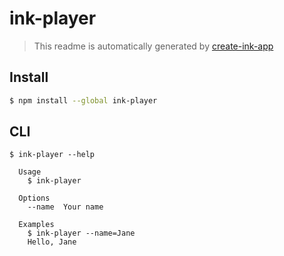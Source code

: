 # ink-player

> This readme is automatically generated by [create-ink-app](https://github.com/vadimdemedes/create-ink-app)


## Install

```bash
$ npm install --global ink-player
```


## CLI

```
$ ink-player --help

  Usage
    $ ink-player

  Options
    --name  Your name

  Examples
    $ ink-player --name=Jane
    Hello, Jane
```
